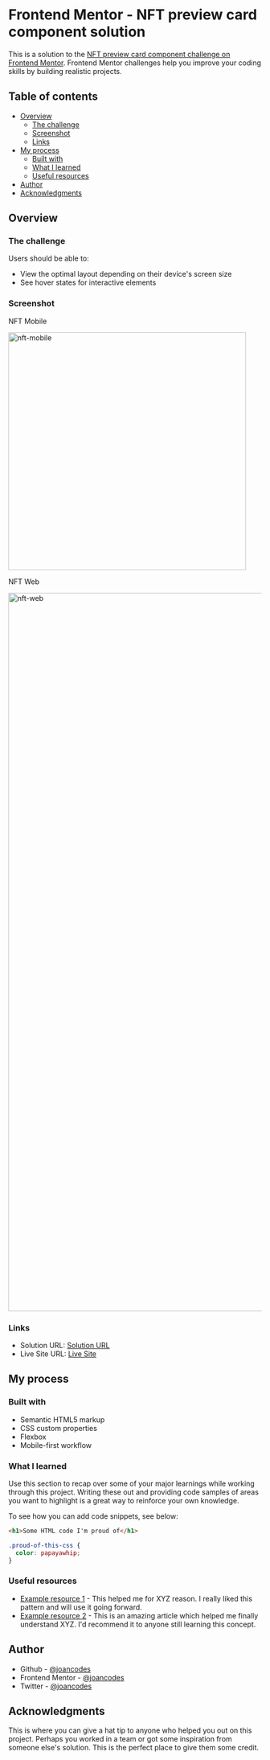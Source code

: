 # Frontend Mentor - NFT preview card component solution

This is a solution to the [NFT preview card component challenge on Frontend Mentor](https://www.frontendmentor.io/challenges/nft-preview-card-component-SbdUL_w0U). Frontend Mentor challenges help you improve your coding skills by building realistic projects. 

## Table of contents

- [Overview](#overview)
  - [The challenge](#the-challenge)
  - [Screenshot](#screenshot)
  - [Links](#links)
- [My process](#my-process)
  - [Built with](#built-with)
  - [What I learned](#what-i-learned)
  - [Useful resources](#useful-resources)
- [Author](#author)
- [Acknowledgments](#acknowledgments)

## Overview

### The challenge

Users should be able to:

- View the optimal layout depending on their device's screen size
- See hover states for interactive elements

### Screenshot

NFT Mobile

<img width="473" alt="nft-mobile" src="https://user-images.githubusercontent.com/25585114/147701450-b91b310f-5fcc-4a3f-ad2c-5d451549dca8.png">

NFT Web

<img width="1429" alt="nft-web" src="https://user-images.githubusercontent.com/25585114/147701530-d12f48b3-12b4-4f5b-8fed-8334312cf2b3.png">

### Links

- Solution URL: [Solution URL](https://www.frontendmentor.io/solutions/mobilefirst-nft-card-preview-component-solution-dRA1gZizn)
- Live Site URL: [Live Site](https://nft-card-preview-component-solution.netlify.app)

## My process

### Built with

- Semantic HTML5 markup
- CSS custom properties
- Flexbox
- Mobile-first workflow

### What I learned

Use this section to recap over some of your major learnings while working through this project. Writing these out and providing code samples of areas you want to highlight is a great way to reinforce your own knowledge.

To see how you can add code snippets, see below:

```html
<h1>Some HTML code I'm proud of</h1>
```
```css
.proud-of-this-css {
  color: papayawhip;
}
```

### Useful resources

- [Example resource 1](https://www.example.com) - This helped me for XYZ reason. I really liked this pattern and will use it going forward.
- [Example resource 2](https://www.example.com) - This is an amazing article which helped me finally understand XYZ. I'd recommend it to anyone still learning this concept.

## Author

- Github - [@joancodes](https://github.com/joancodes)
- Frontend Mentor - [@joancodes](https://www.frontendmentor.io/profile/joancodes)
- Twitter - [@joancodes](https://www.twitter.com/joancodes)

## Acknowledgments

This is where you can give a hat tip to anyone who helped you out on this project. Perhaps you worked in a team or got some inspiration from someone else's solution. This is the perfect place to give them some credit.


